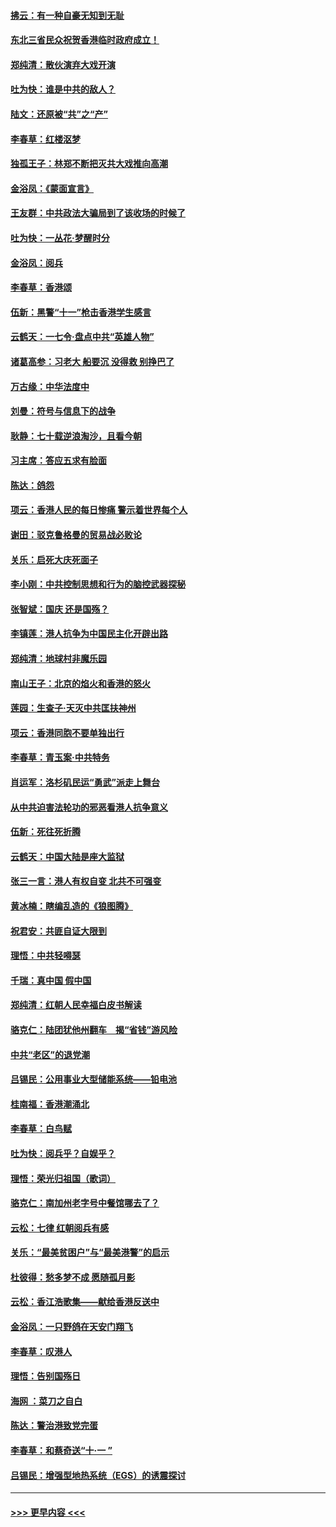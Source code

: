 #### [拂云：有一种自豪无知到无耻](../pages/nsc993/n11572006.md?t=10062344) 
#### [东北三省民众祝贺香港临时政府成立！](../pages/nsc993/n11571215.md?t=10062344) 
#### [郑纯清：散伙演弃大戏开演](../pages/nsc993/n11570826.md?t=10062344) 
#### [吐为快：谁是中共的敌人？](../pages/nsc993/n11570817.md?t=10062344) 
#### [陆文：还原被“共”之“产”](../pages/nsc993/n11570798.md?t=10062344) 
#### [李春草：红楼沤梦](../pages/nsc993/n11569673.md?t=10062344) 
#### [独孤王子：林郑不断把灭共大戏推向高潮](../pages/nsc993/n11569381.md?t=10062344) 
#### [金浴凤：《蒙面宣言》](../pages/nsc993/n11569368.md?t=10062344) 
#### [王友群：中共政法大骗局到了该收场的时候了](../pages/nsc993/n11568940.md?t=10062344) 
#### [吐为快：一丛花‧梦醒时分](../pages/nsc993/n11567491.md?t=10062344) 
#### [金浴凤：阅兵](../pages/nsc993/n11567454.md?t=10062344) 
#### [李春草：香港颂](../pages/nsc993/n11567444.md?t=10062344) 
#### [伍新：黑警“十一”枪击香港学生感言](../pages/nsc993/n11567426.md?t=10062344) 
#### [云鹤天：一七令‧盘点中共“英雄人物”](../pages/nsc993/n11567091.md?t=10062344) 
#### [诸葛高参：习老大 船要沉 没得救 别挣巴了](../pages/nsc993/n11566976.md?t=10062344) 
#### [万古缘：中华法度中](../pages/nsc993/n11566726.md?t=10062344) 
#### [刘曼：符号与信息下的战争](../pages/nsc993/n11564655.md?t=10062344) 
#### [耿静：七十载逆浪淘沙，且看今朝](../pages/nsc993/n11564520.md?t=10062344) 
#### [习主席：答应五求有脸面](../pages/nsc993/n11563953.md?t=10062344) 
#### [陈达：鸽怨](../pages/nsc993/n11561879.md?t=10062344) 
#### [项云：香港人民的每日惨痛  警示着世界每个人](../pages/nsc993/n11559273.md?t=10062344) 
#### [谢田：驳克鲁格曼的贸易战必败论](../pages/nsc993/n11555840.md?t=10062344) 
#### [关乐：启死大庆死面子](../pages/nsc993/n11556823.md?t=10062344) 
#### [李小刚：中共控制思想和行为的脑控武器探秘](../pages/nsc993/n11556776.md?t=10062344) 
#### [张智斌：国庆  还是国殇？](../pages/nsc993/n11556617.md?t=10062344) 
#### [李镇莲：港人抗争为中国民主化开辟出路](../pages/nsc993/n11556570.md?t=10062344) 
#### [郑纯清：地球村非魔乐园](../pages/nsc993/n11555415.md?t=10062344) 
#### [南山王子：北京的焰火和香港的怒火](../pages/nsc993/n11555318.md?t=10062344) 
#### [莲园：生查子·天灭中共匡扶神州](../pages/nsc993/n11555302.md?t=10062344) 
#### [项云：香港同胞不要单独出行](../pages/nsc993/n11555276.md?t=10062344) 
#### [李春草：青玉案‧中共特务](../pages/nsc993/n11552356.md?t=10062344) 
#### [肖运军：洛杉矶民运“勇武”派走上舞台](../pages/nsc993/n11551595.md?t=10062344) 
#### [从中共迫害法轮功的邪恶看港人抗争意义](../pages/nsc993/n11540858.md?t=10062344) 
#### [伍新：死往死折腾](../pages/nsc993/n11550174.md?t=10062344) 
#### [云鹤天：中国大陆是座大监狱](../pages/nsc993/n11550155.md?t=10062344) 
#### [张三一言：港人有权自变 北共不可强变](../pages/nsc993/n11550132.md?t=10062344) 
#### [黄冰楠：瞎编乱造的《狼图腾》](../pages/nsc993/n11550082.md?t=10062344) 
#### [祝君安：共匪自证大限到](../pages/nsc993/n11550041.md?t=10062344) 
#### [理悟：中共轻嘚瑟](../pages/nsc993/n11547978.md?t=10062344) 
#### [千瑞：真中国 假中国](../pages/nsc993/n11547865.md?t=10062344) 
#### [郑纯清：红朝人民幸福白皮书解读](../pages/nsc993/n11547499.md?t=10062344) 
#### [骆克仁：陆团犹他州翻车　揭“省钱”游风险](../pages/nsc993/n11546977.md?t=10062344) 
#### [中共“老区”的退党潮](../pages/nsc993/n11545995.md?t=10062344) 
#### [吕锡民：公用事业大型储能系统——铅电池](../pages/nsc993/n11545701.md?t=10062344) 
#### [桂南福：香港潮涌北](../pages/nsc993/n11545682.md?t=10062344) 
#### [李春草：白鸟赋](../pages/nsc993/n11545663.md?t=10062344) 
#### [吐为快：阅兵乎？自娱乎？](../pages/nsc993/n11545625.md?t=10062344) 
#### [理悟：荣光归祖国（歌词）](../pages/nsc993/n11545616.md?t=10062344) 
#### [骆克仁：南加州老字号中餐馆哪去了？](../pages/nsc993/n11545120.md?t=10062344) 
#### [云松：七律 红朝阅兵有感](../pages/nsc993/n11542394.md?t=10062344) 
#### [关乐：“最美贫困户”与“最美港警”的启示](../pages/nsc993/n11542252.md?t=10062344) 
#### [杜彼得：愁多梦不成 愿随孤月影](../pages/nsc993/n11540296.md?t=10062344) 
#### [云松：香江浩歌集——献给香港反送中](../pages/nsc993/n11540149.md?t=10062344) 
#### [金浴凤：一只野鸽在天安门翔飞](../pages/nsc993/n11540280.md?t=10062344) 
#### [李春草：叹港人](../pages/nsc993/n11540119.md?t=10062344) 
#### [理悟：告别国殇日](../pages/nsc993/n11539610.md?t=10062344) 
#### [海网 ：菜刀之自白](../pages/nsc993/n11539597.md?t=10062344) 
#### [陈达：警治港致党完蛋](../pages/nsc993/n11538127.md?t=10062344) 
#### [李春草：和蔡奇送“十·一 ”](../pages/nsc993/n11537810.md?t=10062344) 
#### [吕锡民：增强型地热系统（EGS）的诱震探讨](../pages/nsc993/n11537765.md?t=10062344) 

----
#### [ >>> 更早内容 <<< ](../indexes/nsc993-earlier.md)
